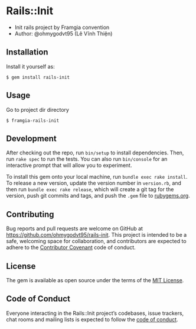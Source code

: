 # Rails::Init

- Init rails project by Framgia convention
- Author: @ohmygodvt95 (Lê Vĩnh Thiện)

## Installation

Install it yourself as:

    $ gem install rails-init

## Usage
Go to project dir directory

    $ framgia-rails-init

## Development

After checking out the repo, run `bin/setup` to install dependencies. Then, run `rake spec` to run the tests. You can also run `bin/console` for an interactive prompt that will allow you to experiment.

To install this gem onto your local machine, run `bundle exec rake install`. To release a new version, update the version number in `version.rb`, and then run `bundle exec rake release`, which will create a git tag for the version, push git commits and tags, and push the `.gem` file to [rubygems.org](https://rubygems.org).

## Contributing

Bug reports and pull requests are welcome on GitHub at https://github.com/ohmygodvt95/rails-init. This project is intended to be a safe, welcoming space for collaboration, and contributors are expected to adhere to the [Contributor Covenant](http://contributor-covenant.org) code of conduct.

## License

The gem is available as open source under the terms of the [MIT License](http://opensource.org/licenses/MIT).

## Code of Conduct

Everyone interacting in the Rails::Init project’s codebases, issue trackers, chat rooms and mailing lists is expected to follow the [code of conduct](https://github.com/[USERNAME]/rails-init/blob/master/CODE_OF_CONDUCT.md).
